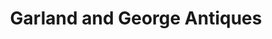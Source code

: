 ---
title: "Garland and George Antiques"
url: /easley/garland-and-george-antiques/
shop: antiques
---